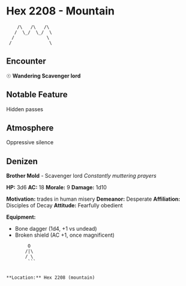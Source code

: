 # Hex 2208 - Mountain
```
    /\   /\   /\
   /  \_/  \_/  \
  /            \
 /              \
```

## Encounter

☉ **Wandering Scavenger lord**

## Notable Feature

Hidden passes

## Atmosphere

Oppressive silence

## Denizen

**Brother Mold** - Scavenger lord
*Constantly muttering prayers*

**HP:** 3d6 **AC:** 18 **Morale:** 9
**Damage:** 1d10

**Motivation:** trades in human misery
**Demeanor:** Desperate
**Affiliation:** Disciples of Decay
**Attitude:** Fearfully obedient

**Equipment:**
- Bone dagger (1d4, +1 vs undead)
- Broken shield (AC +1, once magnificent)


```
        O
       /|\
       / \
        ```


**Location:** Hex 2208 (mountain)
